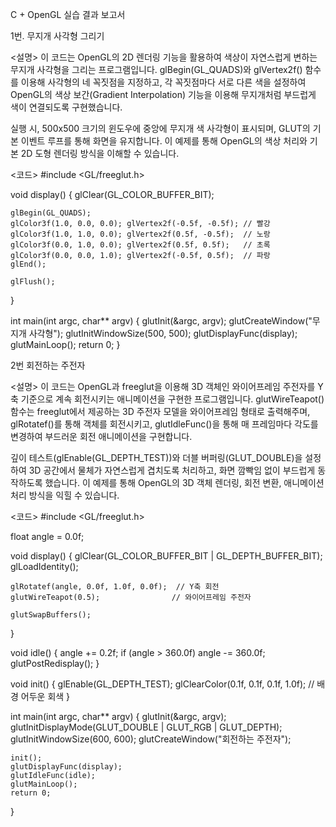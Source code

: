 C + OpenGL 실습 결과 보고서

1번. 무지개 사각형 그리기

<설명>
이 코드는 OpenGL의 2D 렌더링 기능을 활용하여 색상이 자연스럽게 변하는 무지개 사각형을 그리는 프로그램입니다.
glBegin(GL_QUADS)와 glVertex2f() 함수를 이용해 사각형의 네 꼭짓점을 지정하고, 각 꼭짓점마다 서로 다른 색을 설정하여 OpenGL의 색상 보간(Gradient Interpolation) 기능을 이용해 무지개처럼 부드럽게 색이 연결되도록 구현했습니다.

실행 시, 500x500 크기의 윈도우에 중앙에 무지개 색 사각형이 표시되며, GLUT의 기본 이벤트 루프를 통해 화면을 유지합니다. 이 예제를 통해 OpenGL의 색상 처리와 기본 2D 도형 렌더링 방식을 이해할 수 있습니다.

<코드>
#include <GL/freeglut.h>

void display() {
    glClear(GL_COLOR_BUFFER_BIT);

    glBegin(GL_QUADS);
    glColor3f(1.0, 0.0, 0.0); glVertex2f(-0.5f, -0.5f); // 빨강
    glColor3f(1.0, 1.0, 0.0); glVertex2f(0.5f, -0.5f);  // 노랑
    glColor3f(0.0, 1.0, 0.0); glVertex2f(0.5f, 0.5f);   // 초록
    glColor3f(0.0, 0.0, 1.0); glVertex2f(-0.5f, 0.5f);  // 파랑
    glEnd();

    glFlush();
}

int main(int argc, char** argv) {
    glutInit(&argc, argv);
    glutCreateWindow("무지개 사각형");
    glutInitWindowSize(500, 500);
    glutDisplayFunc(display);
    glutMainLoop();
    return 0;
}

2번 회전하는 주전자

<설명>
이 코드는 OpenGL과 freeglut을 이용해 3D 객체인 와이어프레임 주전자를 Y축 기준으로 계속 회전시키는 애니메이션을 구현한 프로그램입니다.
glutWireTeapot() 함수는 freeglut에서 제공하는 3D 주전자 모델을 와이어프레임 형태로 출력해주며, glRotatef()를 통해 객체를 회전시키고, glutIdleFunc()을 통해 매 프레임마다 각도를 변경하여 부드러운 회전 애니메이션을 구현합니다.

깊이 테스트(glEnable(GL_DEPTH_TEST))와 더블 버퍼링(GLUT_DOUBLE)을 설정하여 3D 공간에서 물체가 자연스럽게 겹치도록 처리하고, 화면 깜빡임 없이 부드럽게 동작하도록 했습니다. 이 예제를 통해 OpenGL의 3D 객체 렌더링, 회전 변환, 애니메이션 처리 방식을 익힐 수 있습니다.

<코드>
#include <GL/freeglut.h>

float angle = 0.0f;

void display() {
    glClear(GL_COLOR_BUFFER_BIT | GL_DEPTH_BUFFER_BIT);
    glLoadIdentity();

    glRotatef(angle, 0.0f, 1.0f, 0.0f);  // Y축 회전
    glutWireTeapot(0.5);                // 와이어프레임 주전자

    glutSwapBuffers();
}

void idle() {
    angle += 0.2f;
    if (angle > 360.0f) angle -= 360.0f;
    glutPostRedisplay();
}

void init() {
    glEnable(GL_DEPTH_TEST);
    glClearColor(0.1f, 0.1f, 0.1f, 1.0f);  // 배경 어두운 회색
}

int main(int argc, char** argv) {
    glutInit(&argc, argv);
    glutInitDisplayMode(GLUT_DOUBLE | GLUT_RGB | GLUT_DEPTH);
    glutInitWindowSize(600, 600);
    glutCreateWindow("회전하는 주전자");

    init();
    glutDisplayFunc(display);
    glutIdleFunc(idle);
    glutMainLoop();
    return 0;
}
